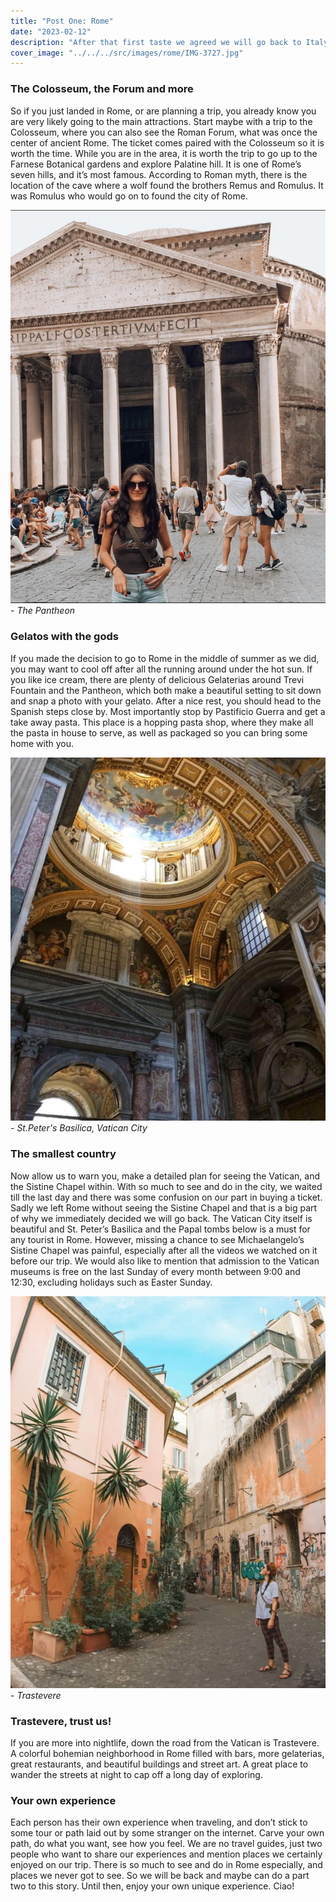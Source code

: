 ```yaml
---
title: "Post One: Rome"
date: "2023-02-12"
description: "After that first taste we agreed we will go back to Italy, we did, and we will go back many more times."
cover_image: "../../../src/images/rome/IMG-3727.jpg"
---
```


### **The Colosseum, the Forum and more**

So if you just landed in Rome, or are planning a trip, you already know you are very likely going to the main attractions. Start maybe with a trip to the Colosseum, where you can also see the Roman Forum, what was once the center of ancient Rome. The ticket comes paired with the Colosseum so it is worth the time. While you are in the area, it is worth the trip to go up to the Farnese Botanical gardens and explore Palatine hill. It is one of Rome’s seven hills, and it’s most famous. According to Roman myth, there is the location of the cave where a wolf found the brothers Remus and Romulus. It was Romulus who would go on to found the city of Rome.

![Pantheon](../../../src/images/rome/IMG-3725.jpg) - _The Pantheon_

### **Gelatos with the gods**

If you made the decision to go to Rome in the middle of summer as we did, you may want to cool off after all the running around under the hot sun. If you like ice cream, there are plenty of delicious Gelaterias around Trevi Fountain and the Pantheon, which both make a beautiful setting to sit down and snap a photo with your gelato. After a nice rest, you should head to the Spanish steps close by. Most importantly stop by Pastificio Guerra and get a take away pasta. This place is a hopping pasta shop, where they make all the pasta in house to serve, as well as packaged so you can bring some home with you.

![Vatican](../../../src/images/rome/IMG-3727.jpg) - _St.Peter's Basilica, Vatican City_

### **The smallest country**

Now allow us to warn you, make a detailed plan for seeing the Vatican, and the Sistine Chapel within. With so much to see and do in the city, we waited till the last day and there was some confusion on our part in buying a ticket. Sadly we left Rome without seeing the Sistine Chapel and that is a big part of why we immediately decided we will go back. The Vatican City itself is beautiful and St. Peter’s Basilica and the Papal tombs below is a must for any tourist in Rome. However, missing a chance to see Michaelangelo’s Sistine Chapel was painful, especially after all the videos we watched on it before our trip. We would also like to mention that admission to the Vatican museums is free on the last Sunday of every month between 9:00 and 12:30, excluding holidays such as Easter Sunday.

![Trastevere](../../../src/images/rome/IMG-3723.jpg) - _Trastevere_

### **Trastevere, trust us!**

If you are more into nightlife, down the road from the Vatican is Trastevere. A colorful bohemian neighborhood in Rome filled with bars, more gelaterias, great restaurants, and beautiful buildings and street art. A great place to wander the streets at night to cap off a long day of exploring.

### **Your own experience**

Each person has their own experience when traveling, and don’t stick to some tour or path laid out by some stranger on the internet. Carve your own path, do what you want, see how you feel. We are no travel guides, just two people who want to share our experiences and mention places we certainly enjoyed on our trip. There is so much to see and do in Rome especially, and places we never got to see. So we will be back and maybe can do a part two to this story. Until then, enjoy your own unique experience. Ciao!
